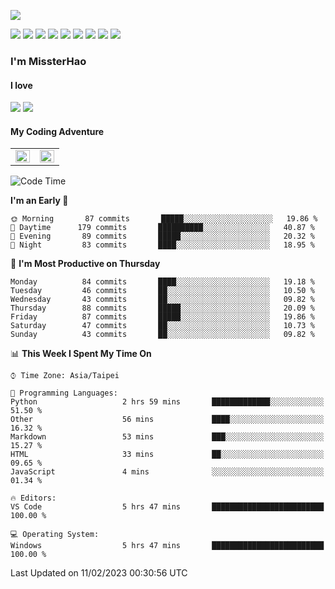 ![](https://komarev.com/ghpvc/?username=MissterHao&color=ff69b4)

[![](https://img.shields.io/badge/Amazon%20AWS-%23232F3E?logo=amazon-aws&logoColor=white&style=for-the-badge)](https://aws.amazon.com/)
[![](https://img.shields.io/badge/Python-3776AB?style=for-the-badge&logo=python&logoColor=white)](https://www.djangoproject.com/)
[![](https://img.shields.io/badge/Django-092E20?style=for-the-badge&logo=django&logoColor=white)](https://www.python.org/)
[![](https://img.shields.io/badge/Rust-%23EB6400?style=for-the-badge&logo=rust&logoColor=white)](https://www.python.org/)
[![](https://img.shields.io/badge/Flask-23232F3E?style=for-the-badge&logo=flask&logoColor=white)](https://flask.palletsprojects.com/en/2.1.x/)
[![](https://img.shields.io/badge/go-%2300ADD8.svg?&style=for-the-badge&logo=go&logoColor=white)](https://golang.org/)
[![](https://img.shields.io/badge/javascript-%23F7DF1E.svg?&style=for-the-badge&logo=javascript&logoColor=black)](https://www.javascript.com/)
[![](https://img.shields.io/badge/mysql-%234479A1.svg?&style=for-the-badge&logo=mysql&logoColor=white)](https://www.mysql.com/)
[![](https://img.shields.io/badge/docker-%232496ED.svg?&style=for-the-badge&logo=docker&logoColor=white)](https://www.docker.com/)

### I'm MissterHao

#### I love  
![](https://img.shields.io/badge/Netflix-E50914?style=for-the-badge&logo=netflix&logoColor=white)
![](https://img.shields.io/badge/YouTube-FF0000?style=for-the-badge&logo=youtube&logoColor=white)

#### My Coding Adventure
<!-- Readme stats -->
<!-- https://github.com/anuraghazra/github-readme-stats -->
<table>
<tr>
    <td valign="top" width="50%">
    <img src="https://github-readme-stats.vercel.app/api?username=MissterHao&hide_border=true&show_icons=true&locale=en" align="left" style="width: 100%" />
    </td>
    <td valign="top" width="50%">
    <img src="https://github-readme-stats.vercel.app/api/top-langs?username=MissterHao&hide_border=true&show_icons=true&locale=en&layout=compact" align="left" style="width: 100%" />
    </td>
</tr>
</table>  


<!--START_SECTION:waka-->
![Code Time](http://img.shields.io/badge/Code%20Time-644%20hrs%2050%20mins-blue)

**I'm an Early 🐤** 

```text
🌞 Morning       87 commits       █████░░░░░░░░░░░░░░░░░░░░   19.86 % 
🌆 Daytime      179 commits       ██████████░░░░░░░░░░░░░░░   40.87 % 
🌃 Evening       89 commits       █████░░░░░░░░░░░░░░░░░░░░   20.32 % 
🌙 Night         83 commits       ████░░░░░░░░░░░░░░░░░░░░░   18.95 % 

```
📅 **I'm Most Productive on Thursday** 

```text
Monday          84 commits       ████░░░░░░░░░░░░░░░░░░░░░   19.18 % 
Tuesday         46 commits       ██░░░░░░░░░░░░░░░░░░░░░░░   10.50 % 
Wednesday       43 commits       ██░░░░░░░░░░░░░░░░░░░░░░░   09.82 % 
Thursday        88 commits       █████░░░░░░░░░░░░░░░░░░░░   20.09 % 
Friday          87 commits       █████░░░░░░░░░░░░░░░░░░░░   19.86 % 
Saturday        47 commits       ██░░░░░░░░░░░░░░░░░░░░░░░   10.73 % 
Sunday          43 commits       ██░░░░░░░░░░░░░░░░░░░░░░░   09.82 % 

```


📊 **This Week I Spent My Time On** 

```text
⌚︎ Time Zone: Asia/Taipei

💬 Programming Languages: 
Python                   2 hrs 59 mins       █████████████░░░░░░░░░░░░   51.50 % 
Other                    56 mins             ████░░░░░░░░░░░░░░░░░░░░░   16.32 % 
Markdown                 53 mins             ███░░░░░░░░░░░░░░░░░░░░░░   15.27 % 
HTML                     33 mins             ██░░░░░░░░░░░░░░░░░░░░░░░   09.65 % 
JavaScript               4 mins              ░░░░░░░░░░░░░░░░░░░░░░░░░   01.34 % 

🔥 Editors: 
VS Code                  5 hrs 47 mins       █████████████████████████   100.00 % 

💻 Operating System: 
Windows                  5 hrs 47 mins       █████████████████████████   100.00 % 

```


 Last Updated on 11/02/2023 00:30:56 UTC
<!--END_SECTION:waka-->

<!--
**MissterHao/MissterHao** is a ✨ _special_ ✨ repository because its `README.md` (this file) appears on your GitHub profile.

Here are some ideas to get you started:

- 🔭 I’m currently working on ...
- 🌱 I’m currently learning ...
- 👯 I’m looking to collaborate on ...
- 🤔 I’m looking for help with ...
- 💬 Ask me about ...
- 📫 How to reach me: ...
- 😄 Pronouns: ...
- ⚡ Fun fact: ...
-->
